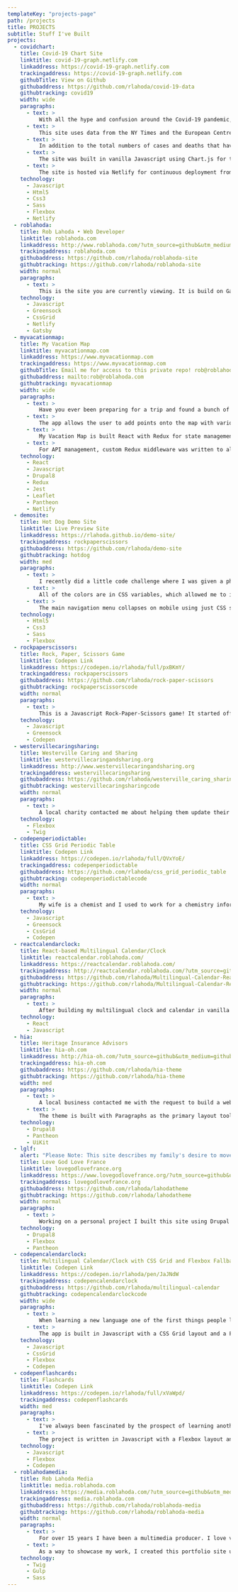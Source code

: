 ```yaml
---
templateKey: "projects-page"
path: /projects
title: PROJECTS
subtitle: Stuff I've Built
projects:
  - covidchart:
    title: Covid-19 Chart Site
    linktitle: covid-19-graph.netlify.com
    linkaddress: https://covid-19-graph.netlify.com
    trackingaddress: https://covid-19-graph.netlify.com
    githubTitle: View on Github
    githubaddress: https://github.com/rlahoda/covid-19-data
    githubtracking: covid19
    width: wide
    paragraphs:
      - text: >
          With all the hype and confusion around the Covid-19 pandemic, I wanted to be able to see the data in a clear, helpful way that would help me understand what was going on better. I had heard that things were getting better at times, or worse, but it was hard to know what was going on
      - text: >
          This site uses data from the NY Times and the European Centre for Disease Prevention and Control to allow users to view data for various countries around the world or US states. The raw data came in the form of deaths and cases for each day in CSV format. So I wrote some Python code that would parse the CSV files into JSON, then take that JSON and write it into a Javascript file for display. During the processing, I added in additional data to further help with understanding and clarity.
      - text: >
          In addition to the total numbers of cases and deaths that have accumulated each day, other metrics such as the number of new cases and deaths, the percent of the total population of that country or state that has the virus or has died, the date of the first death, and the date of the first case were calculated.
      - text: >
          The site was built in vanilla Javascript using Chart.js for the charting and Python for data parsing and calculations. Additional features include using CSS Grid with a Flexbox fallback for the country/state card display grid, using HTML5 details/summary tags for collapsable data cards, using Javascript to automatically collapse the cards for easier scrolling on mobile view, a "scroll to top" button for easier scrolling on mobile and desktop, and the ability to add all countries/states or clear the chart as desired.
      - text: >
          The site is hosted via Netlify for continuous deployment from Github.
    technology:
      - Javascript
      - Html5
      - Css3
      - Sass
      - Flexbox
      - Netlify
  - roblahoda:
    title: Rob Lahoda • Web Developer
    linktitle: roblahoda.com
    linkaddress: http://www.roblahoda.com/?utm_source=github&utm_medium=github_pages&utm_campaign=github_projects&utm_content=projects
    trackingaddress: roblahoda.com
    githubaddress: https://github.com/rlahoda/roblahoda-site
    githubtracking: https://github.com/rlahoda/roblahoda-site
    width: normal
    paragraphs:
      - text: >
          This is the site you are currently viewing. It is build on Gatsby.js for content management and hosted on Netlify for continuious delivery from Github. The animation is done with Greensock Animation Platform (GSAP) and the layout is in CSS Grid with a Flexbox fallback. The icons are inline SVG inserted dynamically using Javascript.
    technology:
      - Javascript
      - Greensock
      - CssGrid
      - Netlify
      - Gatsby
  - myvacationmap:
    title: My Vacation Map
    linktitle: myvacationmap.com
    linkaddress: https://www.myvacationmap.com
    trackingaddress: https://www.myvacationmap.com
    githubTitle: Email me for access to this private repo! rob@roblahoda.com
    githubaddress: mailto:rob@roblahoda.com
    githubtracking: myvacationmap
    width: wide
    paragraphs:
      - text: >
          Have you ever been preparing for a trip and found a bunch of cool places to visit, only to not know where to keep that information so that it's easily accessable when you're out and about? My Vacation Map is a custom mapping app that is built on React and using the Leaflet mapping library to solve this problem.
      - text: >
          The app allows the user to add points onto the map with various information that the user would like to keep about that location. These can be personal notes, information from guidebooks, links to a website about that location, or many other possibilities. The user is able to add a category that will determine the icon and color of the map point for easier identification while reviewing their points. The app also is able to use geolocation to find the user's current location and even follow them as they move.
      - text: >
          My Vacation Map is built React with Redux for state management, the React-Leaflet component library for managing the Leaflet mapping, and the React-Geolocated component for geolocation. For data managemnet, there is a Drupal 8 back-end connected via REST and JSON Api end points as well as the Simple Oauth module for Oauth2 authentication management.
      - text: >
          For API management, custom Redux middleware was written to allow simplified triggering of complex events through components. Unit tests are written in Jest with Enzyme.
    technology:
      - React
      - Javascript
      - Drupal8
      - Redux
      - Jest
      - Leaflet
      - Pantheon
      - Netlify
  - demosite:
    title: Hot Dog Demo Site
    linktitle: Live Preview Site
    linkaddress: https://rlahoda.github.io/demo-site/
    trackingaddress: rockpaperscissors
    githubaddress: https://github.com/rlahoda/demo-site
    githubtracking: hotdog
    width: med
    paragraphs:
      - text: >
          I recently did a little code challenge where I was given a photoshop mockup of a site and asked to build it out however I wanted to. So I built this demo site. It’s written in HTML using semantic markup and tagging. The styles were written in SCSS and there’s a small amount of Javascript.
      - text: >
          All of the colors are in CSS variables, which allowed me to implement a “dark mode” setting by just adding a single CSS style to the body element. The layout is done in Flexbox and fully responsive with the order of the image/article sets changing on smaller viewport sizes to allow for the content to remain in a logical order on screen.
      - text: >
          The main navigation menu collapses on mobile using just CSS styles. SCSS mixin was used to create responsive type to change sizes based on the viewport size. I added hover animations to the primary nav menu items. The icons are inline SVG images for fast loading.
    technology:
      - Html5
      - Css3
      - Sass
      - Flexbox
  - rockpaperscissors:
    title: Rock, Paper, Scissors Game
    linktitle: Codepen Link
    linkaddress: https://codepen.io/rlahoda/full/pxBKmY/
    trackingaddress: rockpaperscissors
    githubaddress: https://github.com/rlahoda/rock-paper-scissors
    githubtracking: rockpaperscissorscode
    width: normal
    paragraphs:
      - text: >
          This is a Javascript Rock-Paper-Scissors game! It started off as a simple command-line challenge that I decided to translate into a full game with Greensock GSAP animation, SVG graphics for the hands, emojis, and a retro feel. It uses an ES6 Promise structure to get a random name for player 2 from a random name API.
    technology:
      - Javascript
      - Greensock
      - Codepen
  - westervillecaringsharing:
    title: Westerville Caring and Sharing
    linktitle: westervillecaringandsharing.org
    linkaddress: http://www.westervillecaringandsharing.org
    trackingaddress: westervillecaringsharing
    githubaddress: https://github.com/rlahoda/westerville_caring_sharing
    githubtracking: westervillecaringsharingcode
    width: normal
    paragraphs:
      - text: >
          A local charity contacted me about helping them update their website in time for their 25th anniversary. They had a previously unfinished site that needed rebuilding so I put together a simple site using Twig templates and a simple, Flexbox-based layout. The site design and content needed to be simple so that a volunteer from the organization could take over the code and continue to update the site. We were able to put together a nice, clean design in just over a month to have it ready for their organization's 25th Anniversary celebration.
    technology:
      - Flexbox
      - Twig
  - codepenperiodictable:
    title: CSS Grid Periodic Table
    linktitle: Codepen Link
    linkaddress: https://codepen.io/rlahoda/full/QVxYoE/
    trackingaddress: codepenperiodictable
    githubaddress: https://github.com/rlahoda/css_grid_periodic_table
    githubtracking: codepenperiodictablecode
    width: normal
    paragraphs:
      - text: >
          My wife is a chemist and I used to work for a chemistry information company, so I felt inspired to use this as a basis for playing around with CSS Grid. So I built a representation of the Periodic Table of Elements laid out using CSS Grid. The table is generated through an AJAX call to a Github repo containing the raw information in JSON. Using Greensock Animations I set up a fade in upon loading of the table and also a fade and scaling effect on the elements.
    technology:
      - Javascript
      - Greensock
      - CssGrid
      - Codepen
  - reactcalendarclock:
    title: React-based Multilingual Calendar/Clock
    linktitle: reactcalendar.roblahoda.com/
    linkaddress: https://reactcalendar.roblahoda.com/
    trackingaddress: http://reactcalendar.roblahoda.com/?utm_source=github&utm_medium=github_pages&utm_campaign=github_projects&utm_content=projects
    githubaddress: https://github.com/rlahoda/Multilingual-Calendar-React
    githubtracking: https://github.com/rlahoda/Multilingual-Calendar-React
    width: normal
    paragraphs:
      - text: >
          After building my multilingual clock and calendar in vanilla Javascript, I decided to rebuild it in React. The app is visually identical to the Codepen version except that this one is built in React. For more information see the description below for the original project.
    technology:
      - React
      - Javascript
  - hia:
    title: Heritage Insurance Advisors
    linktitle: hia-oh.com
    linkaddress: http://hia-oh.com/?utm_source=github&utm_medium=github_pages&utm_campaign=github_projects&utm_content=projects
    trackingaddress: hia-oh.com
    githubaddress: https://github.com/rlahoda/hia-theme
    githubtracking: https://github.com/rlahoda/hia-theme
    width: med
    paragraphs:
      - text: >
          A local business contacted me with the request to build a website for them that could grow significantly in the future. After some discussion with them, we decided that Drupal 8 would be an ideal platform based on their needs and future growth plans. Their desires were fairly open-ended so I built the theme with maximum flexibility in mind.
      - text: >
          The theme is built with Paragraphs as the primary layout tool. The client wanted the site up quickly so I used the UIKit front-end framework as a starting point for the design. The site is fully responsive and contains a custom quote form based on the Webform module that uses a variety of logic to allow the user to request a quote for the various types of insurance that is offered by the company.
    technology:
      - Drupal8
      - Pantheon
      - UiKit
  - lglf:
    alert: "Please Note: This site describes my family's desire to move internationally. However, due to circumstances beyond our control, this is no longer our intent."
    title: Love God Love France
    linktitle: lovegodlovefrance.org
    linkaddress: https://www.lovegodlovefrance.org/?utm_source=github&utm_medium=github_pages&utm_campaign=github_projects&utm_content=projects
    trackingaddress: lovegodlovefrance.org
    githubaddress: https://github.com/rlahoda/lahodatheme
    githubtracking: https://github.com/rlahoda/lahodatheme
    width: normal
    paragraphs:
      - text: >
          Working on a personal project I built this site using Drupal 8. I wanted to have maximum editorial flexibility so I used Paragraphs for the primary layout basis. There are a number of different Paragraph types including one that generates an SVG pie chart based off the values supplied by the content item. The site also includes Mailchimp signup forms and a responsive design.
    technology:
      - Drupal8
      - Flexbox
      - Pantheon
  - codepencalendarclock:
    title: Multilingual Calendar/Clock with CSS Grid and Flexbox Fallback
    linktitle: Codepen Link
    linkaddress: https://codepen.io/rlahoda/pen/JaJNdW
    trackingaddress: codepencalendarclock
    githubaddress: https://github.com/rlahoda/multilingual-calendar
    githubtracking: codepencalendarclockcode
    width: wide
    paragraphs:
      - text: >
          When learning a new language one of the first things people learn are numbers and dates. As a way to help language students get used to reading numbers and dates in the language they want to learn, I created this multilingual clock and calendar. The app shows all the numbers both as numbers and written out. The user can see the current time and date as well as the next and previous days. There is a full calendar of the entire month with the days of the week and numbers for each of the days with different styles for the current day and weekends.
      - text: >
          The app is built in Javascript with a CSS Grid layout and a Flexbox fallback. The user can change the order of dates in the date view from Month/Day/Year to Day/Month/Year and they are able to change the week start date from Sunday to Monday. There is an API call to Github to get a JSON file containing all of the different languages (currently English, French, Spanish, and German).
    technology:
      - Javascript
      - CssGrid
      - Flexbox
      - Codepen
  - codepenflashcards:
    title: Flashcards
    linktitle: Codepen Link
    linkaddress: https://codepen.io/rlahoda/full/xVaWpd/
    trackingaddress: codepenflashcards
    width: med
    paragraphs:
      - text: >
          I've always been fascinated by the prospect of learning another language. For a few years I have been slowly learning French and I wanted a way to make flashcards that I could use to help learn the vocabulary. Of course, I didn't want to deal with paper flashcards, I wanted something electronic. That led me to start this project.
      - text: >
          The project is written in Javascript with a Flexbox layout and allows the user to enter in the 'front' and 'back' values for the cards they are creating, then hide what they entered and test themselves on the cards. Adding and removing the cards happens dynamically and the user can create as many cards as they want.
    technology:
      - Javascript
      - Flexbox
      - Codepen
  - roblahodamedia:
    title: Rob Lahoda Media
    linktitle: media.roblahoda.com
    linkaddress: https://media.roblahoda.com/?utm_source=github&utm_medium=github_pages&utm_campaign=github_projects&utm_content=projects
    trackingaddress: media.roblahoda.com
    githubaddress: https://github.com/rlahoda/roblahoda-media
    githubtracking: https://github.com/rlahoda/roblahoda-media
    width: normal
    paragraphs:
      - text: >
          For over 15 years I have been a multimedia producer. I love visual storytelling and have used photography, video production, graphic design, and more to tell many stories through personal and client-based projects. My experience has run the gamut from sports to nature, architecture to astronomy, portraits to journalism.
      - text: >
          As a way to showcase my work, I created this portfolio site using a custom Gulp workflow, SASS, Twig templating for automating much of the code, Flexbox layout, and a responsive design.
    technology:
      - Twig
      - Gulp
      - Sass
---
```

